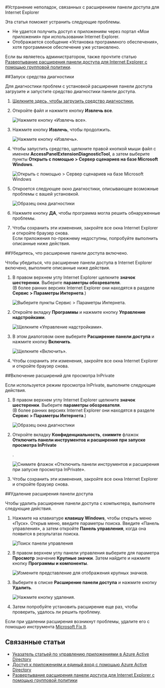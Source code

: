 <properties
    pageTitle="Устранение неполадок, связанных с расширением панели доступа для Internet Explorer | Microsoft Azure"
    description="Как применить групповую политику для развертывания надстройки Internet Explorer для работы с порталом «Мои приложения»."
    services="active-directory"
    documentationCenter=""
    authors="MarkusVi"
    manager="femila"
    editor=""/>

<tags
    ms.service="active-directory"
    ms.devlang="na"
    ms.topic="article"
    ms.tgt_pltfrm="na"
    ms.workload="identity"
    ms.date="08/16/2016"
    ms.author="markvi"/>

#Устранение неполадок, связанных с расширением панели доступа для Internet Explorer

Эта статья поможет устранить следующие проблемы.

- Не удается получить доступ к приложениям через портал «Мои приложения» при использовании Internet Explorer.
- Отображается сообщение «Установка программного обеспечения», хотя программное обеспечение уже установлено.

Если вы являетесь администратором, также прочтите статью [Развертывание расширения панели доступа для Internet Explorer с помощью групповой политики](active-directory-saas-ie-group-policy.md).

##Запуск средства диагностики

Для диагностики проблем с установкой расширения панели доступа загрузите и запустите средство диагностики панели доступа.

1. [Щелкните здесь, чтобы загрузить средство диагностики.](https://account.activedirectory.windowsazure.com/applications/AccessPanelExtensionDiagnosticTool/AccessPanelExtensionDiagnosticTool.zip)

2. Откройте файл и нажмите кнопку **Извлечь все**.

	![Нажмите кнопку «Извлечь все».](./media/active-directory-saas-ie-troubleshooting/extract1.png)

3. Нажмите кнопку **Извлечь**, чтобы продолжить.

	![Нажмите кнопку «Извлечь».](./media/active-directory-saas-ie-troubleshooting/extract2.png)

4. Чтобы запустить средство, щелкните правой кнопкой мыши файл с именем **AccessPanelExtensionDiagnosticTool**, а затем выберите пункты **Открыть с помощью > Сервер сценариев на базе Microsoft Windows**.

	![Открыть с помощью > Сервер сценариев на базе Microsoft Windows](./media/active-directory-saas-ie-troubleshooting/open_tool.png)

5. Откроется следующее окно диагностики, описывающее возможные проблемы с вашей установкой.

	![Образец окна диагностики](./media/active-directory-saas-ie-troubleshooting/tool_preview.png)

6. Нажмите кнопку **ДА**, чтобы программа могла решить обнаруженные проблемы.

7. Чтобы сохранить эти изменения, закройте все окна Internet Explorer и откройте браузер снова.<br />Если приложения по-прежнему недоступны, попробуйте выполнить описанные ниже действия.

##Убедитесь, что расширение панели доступа включено.

Чтобы убедиться, что расширение панели доступа в Internet Explorer включено, выполните описанные ниже действия.

1. В правом верхнем углу Internet Explorer щелкните **значок шестеренки**. Выберите **параметры обозревателя**.<br />(В более ранних версиях Internet Explorer они находятся в разделе **Сервис > Параметры Интернета**.)

	![Выберите пункты Сервис > Параметры Интернета.](./media/active-directory-saas-ie-troubleshooting/internetoptions.png)

2. Откройте вкладку **Программы** и нажмите кнопку **Управление надстройками**.

	![Щелкните «Управление надстройками».](./media/active-directory-saas-ie-troubleshooting/internetoptions_programs.png)

3. В этом диалоговом окне выберите **Расширение панели доступа** и нажмите кнопку **Включить**.

	![Щелкните «Включить».](./media/active-directory-saas-ie-troubleshooting/enableaddon.png)

4. Чтобы сохранить эти изменения, закройте все окна Internet Explorer и откройте браузер снова.

##Включение расширений для просмотра InPrivate

Если используется режим просмотра InPrivate, выполните следующие действия.

1. В правом верхнем углу Internet Explorer щелкните **значок шестеренки**. Выберите **параметры обозревателя**.<br />(В более ранних версиях Internet Explorer они находятся в разделе **Сервис > Параметры Интернета**.)

	![Образец окна диагностики](./media/active-directory-saas-ie-troubleshooting/inprivateoptions.png)

2. Откройте вкладку **Конфиденциальность**, **снимите** флажок **Отключить панели инструментов и расширения при запуске просмотра InPrivate**</p>.

	![Снимите флажок «Отключить панели инструментов и расширения при запуске просмотра InPrivate».](./media/active-directory-saas-ie-troubleshooting/enabletoolbars.png)

3. Чтобы сохранить эти изменения, закройте все окна Internet Explorer и откройте браузер снова.

##Удаление расширения панели доступа

Чтобы удалить расширение панели доступа с компьютера, выполните следующие действия.

1. Нажмите на клавиатуре **клавишу Windows**, чтобы открыть меню «Пуск». Открыв меню, введите параметры поиска. Введите «Панель управления», а затем откройте **Панель управления**, когда она появится в результатах поиска.

	![Поиск панели управления](./media/active-directory-saas-ie-troubleshooting/search_sm.png)

2. В правом верхнем углу панели управления выберите для параметра **Просмотр** значение **Крупные значки**. Затем найдите и нажмите кнопку **Программы и компоненты**.

	![Измените представление для отображения крупных значков.](./media/active-directory-saas-ie-troubleshooting/control_panel.png)

3. Выберите в списке **Расширение панели доступа** и нажмите кнопку **Удалить**.

	![Нажмите кнопку удаления.](./media/active-directory-saas-ie-troubleshooting/uninstall.png)

4. Затем попробуйте установить расширение еще раз, чтобы проверить, удалось ли решить проблему.

Если при удалении расширения возникнут проблемы, удалите его с помощью инструмента [Microsoft Fix It](https://go.microsoft.com/?linkid=9779673).

## Связанные статьи

- [Указатель статьей по управлению приложениями в Azure Active Directory](active-directory-apps-index.md)
- [Доступ к приложениям и единый вход с помощью Azure Active Directory](active-directory-appssoaccess-whatis.md)
- [Развертывание расширения панели доступа для Internet Explorer с помощью групповой политики](active-directory-saas-ie-group-policy.md)

<!---HONumber=AcomDC_0817_2016-->